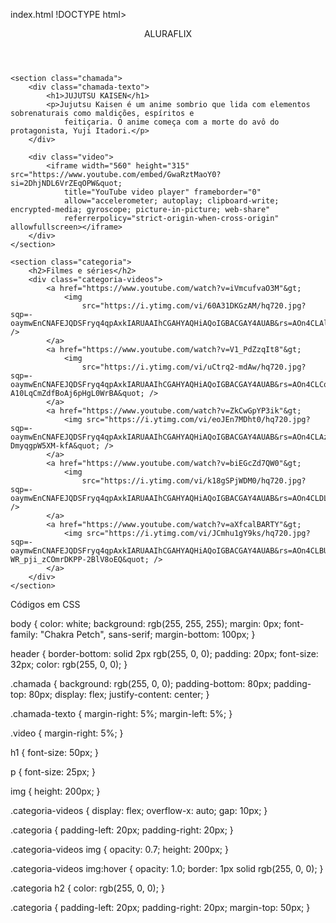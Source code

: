 index.html
!DOCTYPE html>
<html lang="pt-BR">

<head>
    <link rel="stylesheet" href="style.css">
    <link rel="preconnect" href="https://fonts.googleapis.com"&gt;
    <link rel="preconnect" href="https://fonts.gstatic.com&quot; crossorigin>
    <link
        href="https://fonts.googleapis.com/css2?family=Chakra+Petch:ital,wght@0,300;0,400;0,500;0,600;0,700;1,300;1,400;1,500;1,600;1,700&display=swap&quot;
        rel="stylesheet">
    <title>Aluraflix</title>
</head>

<body>
    <header>ALURAFLIX</header>

    <section class="chamada">
        <div class="chamada-texto">
            <h1>JUJUTSU KAISEN</h1>
            <p>Jujutsu Kaisen é um anime sombrio que lida com elementos sobrenaturais como maldições, espíritos e
                feitiçaria. O anime começa com a morte do avô do protagonista, Yuji Itadori.</p>
        </div>

        <div class="video">
            <iframe width="560" height="315" src="https://www.youtube.com/embed/GwaRztMaoY0?si=2DhjNDL6VrZEqOPW&quot;
                title="YouTube video player" frameborder="0"
                allow="accelerometer; autoplay; clipboard-write; encrypted-media; gyroscope; picture-in-picture; web-share"
                referrerpolicy="strict-origin-when-cross-origin" allowfullscreen></iframe>
        </div>
    </section>

    <section class="categoria">
        <h2>Filmes e séries</h2>
        <div class="categoria-videos">
            <a href="https://www.youtube.com/watch?v=iVmcufvaO3M"&gt;
                <img
                    src="https://i.ytimg.com/vi/60A31DKGzAM/hq720.jpg?sqp=-oaymwEnCNAFEJQDSFryq4qpAxkIARUAAIhCGAHYAQHiAQoIGBACGAY4AUAB&rs=AOn4CLAlQqENv1VKZmrx0UjdY77EOf3Xzw&quot; />
            </a>
            <a href="https://www.youtube.com/watch?v=V1_PdZzqIt8"&gt;
                <img
                    src="https://i.ytimg.com/vi/uCtrq2-mdAw/hq720.jpg?sqp=-oaymwEnCNAFEJQDSFryq4qpAxkIARUAAIhCGAHYAQHiAQoIGBACGAY4AUAB&rs=AOn4CLCq_-A10LqCmZdfBoAj6pHgL0WrBA&quot; />
            </a>
            <a href="https://www.youtube.com/watch?v=ZkCwGpYP3ik"&gt;
                <img src="https://i.ytimg.com/vi/eoJEn7MDht0/hq720.jpg?sqp=-oaymwEnCNAFEJQDSFryq4qpAxkIARUAAIhCGAHYAQHiAQoIGBACGAY4AUAB&rs=AOn4CLAzb2Xs6NPYIcO-DmyqgpW5XM-kfA&quot; />
            </a>
            <a href="https://www.youtube.com/watch?v=biEGcZd7QW0"&gt;
                <img
                    src="https://i.ytimg.com/vi/k18gSPjWDM0/hq720.jpg?sqp=-oaymwEnCNAFEJQDSFryq4qpAxkIARUAAIhCGAHYAQHiAQoIGBACGAY4AUAB&rs=AOn4CLDLhE0EEfaKoTsw9WI8WrXx79b5Yg&quot; />
            </a>
            <a href="https://www.youtube.com/watch?v=aXfcalBARTY"&gt;
                <img src="https://i.ytimg.com/vi/JCmhu1gY9ks/hq720.jpg?sqp=-oaymwEnCNAFEJQDSFryq4qpAxkIARUAAIhCGAHYAQHiAQoIGBACGAY4AUAB&rs=AOn4CLBU-WR_pji_zCOmrDKPP-2BlV8oEQ&quot; />
            </a>
        </div>
    </section>

</body>

</html>

Códigos em CSS


body {
    color: white;
    background: rgb(255, 255, 255);
    margin: 0px;
    font-family: "Chakra Petch", sans-serif;
     margin-bottom: 100px;
}

header {
    border-bottom: solid 2px rgb(255, 0, 0);
    padding: 20px;
    font-size: 32px;
    color: rgb(255, 0, 0);
}

.chamada {
    background: rgb(255, 0, 0);
    padding-bottom: 80px;
    padding-top: 80px;
    display: flex;
    justify-content: center;
}

.chamada-texto {
    margin-right: 5%;
    margin-left: 5%;
}

.video {
    margin-right: 5%;
}

h1 {
    font-size: 50px;
}

p {
    font-size: 25px;
}

img {
    height: 200px;
}

.categoria-videos {
    display: flex;
    overflow-x: auto;
    gap: 10px;
}

.categoria {
    padding-left: 20px;
    padding-right: 20px;
}

.categoria-videos img {
    opacity: 0.7;
    height: 200px;
}

.categoria-videos img:hover {
    opacity: 1.0;
    border: 1px solid rgb(255, 0, 0);
}

.categoria h2 {
    color: rgb(255, 0, 0);
}

.categoria {
  padding-left: 20px;
  padding-right: 20px;
  margin-top: 50px;
}
